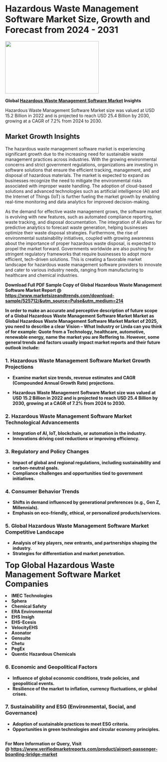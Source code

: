 <H1>Hazardous Waste Management Software Market Size, Growth and Forecast from 2024 - 2031</H1><img class="aligncenter size-medium wp-image-584254" src="https://thirdeyenews.in/wp-content/uploads/2024/09/Global-Market-Research-300x168.jpeg" alt="" width="300" height="168" /><p><strong>Global&nbsp;<a href="https://www.marketsizeandtrends.com/download-sample/525712/&amp;utm_source=Pulse&amp;utm_medium=214">Hazardous Waste Management Software Market</a> Insights</strong></p><p>Hazardous Waste Management Software Market size was valued at USD 15.2 Billion in 2022 and is projected to reach USD 25.4 Billion by 2030, growing at a CAGR of 7.2% from 2024 to 2030.</p><p><h2>Market Growth Insights</h2> <p>The hazardous waste management software market is experiencing significant growth due to the increasing need for sustainable waste management practices across industries. With the growing environmental concerns and strict government regulations, organizations are investing in software solutions that ensure the efficient tracking, management, and disposal of hazardous materials. The market is expected to expand as businesses recognize the need to mitigate the environmental risks associated with improper waste handling. The adoption of cloud-based solutions and advanced technologies such as artificial intelligence (AI) and the Internet of Things (IoT) is further fueling the market growth by enabling real-time monitoring and data analytics for improved decision-making.</p> <p><strong></strong></p> <p>As the demand for effective waste management grows, the software market is evolving with new features, such as automated compliance reporting, waste tracking, and disposal documentation. The integration of AI allows for predictive analytics to forecast waste generation, helping businesses optimize their waste disposal strategies. Furthermore, the rise of environmental sustainability initiatives, coupled with growing awareness about the importance of proper hazardous waste disposal, is expected to propel the market forward. Governments worldwide are also pushing for stringent regulatory frameworks that require businesses to adopt more efficient, tech-driven solutions. This is creating a favorable market landscape for hazardous waste management software providers to innovate and cater to various industry needs, ranging from manufacturing to healthcare and chemical industries.</p> <p><strong></p><p><span class=""><strong>Download Full PDF Sample Copy of Global Hazardous Waste Management Software Market Report</strong> @ <a href="https://www.marketsizeandtrends.com/download-sample/525712/&amp;utm_source=Pulse&amp;utm_medium=214" target="_blank">https://www.marketsizeandtrends.com/download-sample/525712/&amp;utm_source=Pulse&amp;utm_medium=214</a></span></p><p>In order to make an accurate and perceptive description of future scope of a Global&nbsp;Hazardous Waste Management Software Market Market as Global&nbsp;Hazardous Waste Management Software Market Market of 2025, you need to describe a clear Vision &ndash; What Industry or Linda can you think of for example: Quote from a Technology, healthcare, automotive, renewable energy, name the market you are Reffering to. However, some general trends and factors usually impact market reports and their future outlook include:</p><h3>1.&nbsp;<strong>Hazardous Waste Management Software Market Growth Projections</strong></h3><ul><li>Examine market size trends, revenue estimates and CAGR (Compounded Annual Growth Rate) projections.</li><li><p>Hazardous Waste Management Software Market size was valued at USD 15.2 Billion in 2022 and is projected to reach USD 25.4 Billion by 2030, growing at a CAGR of 7.2% from 2024 to 2030.</p></li></ul><h3>2.&nbsp;<strong>Hazardous Waste Management Software Market Technological Advancements</strong></h3><ul><li>Integration of AI, IoT, blockchain, or automation in the industry.</li><li>Innovations driving cost reductions or improving efficiency.</li></ul><h3>3.&nbsp;<strong>Regulatory and Policy Changes</strong></h3><ul><li>Impact of global and regional regulations, including sustainability and carbon-neutral goals.</li><li>Compliance challenges and opportunities tied to government initiatives.</li></ul><h3>4.&nbsp;<strong>Consumer Behavior Trends</strong></h3><ul><li>Shifts in demand influenced by generational preferences (e.g., Gen Z, Millennials).</li><li>Emphasis on eco-friendly, ethical, or personalized products/services.</li></ul><h3>5.&nbsp;<strong>Global Hazardous Waste Management Software Market Competitive Landscape</strong></h3><ul><li>Analysis of key players, new entrants, and partnerships shaping the industry.</li><li>Strategies for differentiation and market penetration.</li></ul><p data-pm-slice="1 1 []"><span style="color: inherit; font-family: inherit; font-size: 25px;">Top Global Hazardous Waste Management Software Market Companies</span></p><div class="" data-test-id=""><p><li>IMEC Technologies</li><li> Sphera</li><li> Chemical Safety</li><li> ERA Environmental</li><li> EHS Insigh</li><li> EHS-Ecesis</li><li> VelocityEHS</li><li> Axonator</li><li> Gensuite</li><li> Chetu</li><li> PegEx</li><li> Quentic Hazardous Chemicals</li></p></div><h3>6.&nbsp;<strong>Economic and Geopolitical Factors</strong></h3><ul><li>Influence of global economic conditions, trade policies, and geopolitical events.</li><li>Resilience of the market to inflation, currency fluctuations, or global crises.</li></ul><h3>7.&nbsp;<strong>Sustainability and ESG (Environmental, Social, and Governance)</strong></h3><ul><li>Adoption of sustainable practices to meet ESG criteria.</li><li>Opportunities in green technologies and circular economy principles.</li></ul><h2><strong style="font-size: 14px;">For More Information or Query, Visit @&nbsp;</strong><a style="background-color: #ffffff; font-size: 14px;" href="https://www.marketsizeandtrends.com/report/hazardous-waste-management-software-market/" target="_blank">https://www.verifiedmarketreports.com/product/airport-passenger-boarding-bridge-market</a></h2>
